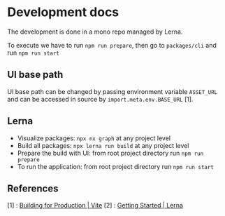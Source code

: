 # Development docs

The development is done in a mono repo managed by Lerna.

To execute we have to run `npm run prepare`, then go to `packages/cli` and run `npm run start`

## UI base path

UI base path can be changed by passing environment variable `ASSET_URL` and can be accessed in source by `import.meta.env.BASE_URL` [1].

## Lerna

- Visualize packages: `npx nx graph` at any project level
- Build all packages: `npx lerna run build` at any project level
- Prepare the build with UI: from root project directory run `npm run prepare`
- To run the application: from root project directory run `npm run start`

## References

[1] : [Building for Production | Vite](https://vitejs.dev/guide/build.html#public-base-path)
[2] : [Getting Started | Lerna](https://lerna.js.org/docs/getting-started)